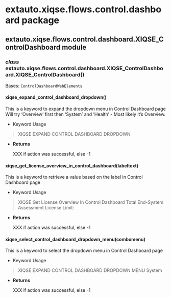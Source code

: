 # extauto.xiqse.flows.control.dashboard package

## extauto.xiqse.flows.control.dashboard.XIQSE_ControlDashboard module


### _class_ extauto.xiqse.flows.control.dashboard.XIQSE_ControlDashboard.XIQSE_ControlDashboard()
Bases: `ControlDashboardWebElements`


#### xiqse_expand_control_dashboard_dropdown()
This is a keyword to expand the dropdown menu in Control Dashboard page
Will try ‘Overview’ first then ‘System’ and ‘Health’ - Most likely it’s Overview.
- Keyword Usage

> XIQSE EXPAND CONTROL DASHBOARD DROPDOWN


* **Returns**

    XXX if action was successful, else -1



#### xiqse_get_license_overview_in_control_dashboard(labeltext)
This is a keyword to retrieve a value based on the label in Control Dashboard page
- Keyword Usage

> XIQSE Get License Overview In Control Dashboard   Total End-System Assessment License Limit:


* **Returns**

    XXX if action was successful, else -1



#### xiqse_select_control_dashboard_dropdown_menu(combomenu)
This is a keyword to select the dropdown menu in Control Dashboard page
- Keyword Usage

> XIQSE EXPAND CONTROL DASHBOARD DROPDOWN MENU   System


* **Returns**

    XXX if action was successful, else -1
